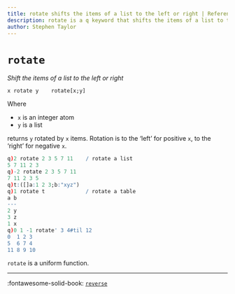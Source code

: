 ```yaml
---
title: rotate shifts the items of a list to the left or right | Reference | kdb+ and q documentation
description: rotate is a q keyword that shifts the items of a list to the left or right.
author: Stephen Taylor
---
```

# `rotate`



_Shift the items of a list to the left or right_

```syntax
x rotate y    rotate[x;y]
```

Where 

-   `x` is an integer atom
-   `y` is a list

returns `y` rotated by `x` items.
Rotation is to the ‘left’ for positive `x`, to the ‘right’ for negative `x`.

```q
q)2 rotate 2 3 5 7 11    / rotate a list
5 7 11 2 3
q)-2 rotate 2 3 5 7 11
7 11 2 3 5
q)t:([]a:1 2 3;b:"xyz")
q)1 rotate t             / rotate a table
a b
---
2 y
3 z
1 x
q)0 1 -1 rotate' 3 4#til 12
0  1 2 3
5  6 7 4
11 8 9 10
```

`rotate` is a uniform function. 


----
:fontawesome-solid-book: 
[`reverse`](reverse.md)